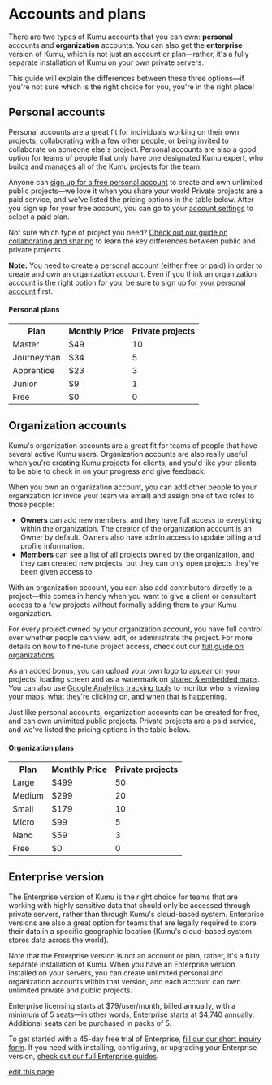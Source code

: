 # Accounts and plans

There are two types of Kumu accounts that you can own: **personal** accounts and **organization** accounts. You can also get the **enterprise** version of Kumu, which is not just an account or plan—rather, it's a fully separate installation of Kumu on your own private servers.

This guide will explain the differences between these three options—if you're not sure which is the right choice for you, you're in the right place!


## Personal accounts

Personal accounts are a great fit for individuals working on their own projects, [collaborating](/overview/collaboration.md#add-a-contributor) with a few other people, or being invited to collaborate on someone else's project. Personal accounts are also a good option for teams of people that only have one designated Kumu expert, who builds and manages all of the Kumu projects for the team.

Anyone can [sign up for a free personal account](https://kumu.io/join) to create and own unlimited public projects—we love it when you share your work! Private projects are a paid service, and we've listed the pricing options in the table below. After you sign up for your free account, you can go to your [account settings](https://kumu.io/settings) to select a paid plan.

Not sure which type of project you need? [Check out our guide on collaborating and sharing](/overview/collaboration.md#public-vs-private-projects) to learn the key differences between public and private projects.

<p class="alert alert-warning">
<b>Note:</b> You need to create a personal account (either free or paid) in order to create and own an organization account. Even if you think an organization account is the right option for you, be sure to <a class="alert-link" href="https://kumu.io/join">sign up for your personal account</a> first.
</p>


#### Personal plans

<table class="plan-table table borderless">
  <tr>
    <th>Plan</th>
    <th>Monthly Price</th>
    <th>Private projects</th>
  </tr>
  <tr>
    <td>Master</td>
    <td>$49</td>
    <td>10</td>
  </tr>
  <tr>
    <td>Journeyman</td>
    <td>$34</td>
    <td>5</td>
  </tr>
  <tr>
    <td>Apprentice</td>
    <td>$23</td>
    <td>3</td>
  </tr>
  <tr>
    <td>Junior</td>
    <td>$9</td>
    <td>1</td>
  </tr>
  <tr>
    <td>Free</td>
    <td>$0</td>
    <td>0</td>
  </tr>
</table>


## Organization accounts

Kumu's organization accounts are a great fit for teams of people that have several active Kumu users. Organization accounts are also really useful when you're creating Kumu projects for clients, and you'd like your clients to be able to check in on your progress and give feedback.

When you own an organization account, you can add other people to your organization (or invite your team via email) and assign one of two roles to those people:
- **Owners** can add new members, and they have full access to everything within the organization. The creator of the organization account is an Owner by default. Owners also have admin access to update billing and profile information.
- **Members** can see a list of all projects owned by the organization, and they can created new projects, but they can only open projects they've been given access to.

With an organization account, you can also add contributors directly to a project—this comes in handy when you want to give a client or consultant access to a few projects without formally adding them to your Kumu organization.

For every project owned by your organization account, you have full control over whether people can view, edit, or administrate the project. For more details on how to fine-tune project access, check out our [full guide on organizations](/guides/organizations.md).

As an added bonus, you can upload your own logo to appear on your projects' loading screen and as a watermark on [shared & embedded maps](/overview/collaboration.md#create-a-shareembed-link). You can also use [Google Analytics tracking tools](/guides/tracking.html) to monitor who is viewing your maps, what they're clicking on, and when that is happening.

Just like personal accounts, organization accounts can be created for free, and can own unlimited public projects. Private projects are a paid service, and we've listed the pricing options in the table below.


#### Organization plans

<table class="plan-table table borderless">
  <tr>
    <th>Plan</th>
    <th class="text-right">Monthly Price</th>
    <th class="text-right">Private projects</th>
  </tr>
  <tr>
    <td>Large</td>
    <td>$499</td>
    <td>50</td>
  </tr>
  <tr>
    <td>Medium</td>
    <td>$299</td>
    <td>20</td>
  </tr>
  <tr>
    <td>Small</td>
    <td>$179</td>
    <td>10</td>
  </tr>
  <tr>
    <td>Micro</td>
    <td>$99</td>
    <td>5</td>
  </tr>
  <tr>
    <td>Nano</td>
    <td>$59</td>
    <td>3</td>
  </tr>
  <tr>
    <td>Free</td>
    <td>$0</td>
    <td>0</td>
  </tr>
</table>


## Enterprise version

The Enterprise version of Kumu is the right choice for teams that are working with highly sensitive data that should only be accessed through private servers, rather than through Kumu's cloud-based system. Enterprise versions are also a great option for teams that are legally required to store their data in a specific geographic location (Kumu's cloud-based system stores data across the world).

Note that the Enterprise version is not an account or plan, rather, it's a fully separate installation of Kumu. When you have an Enterprise version installed on your servers, you can create unlimited personal and organization accounts within that version, and each account can own unlimited private and public projects.

Enterprise licensing starts at $79/user/month, billed annually, with a minimum of 5 seats—in other words, Enterprise starts at $4,740 annually. Additional seats can be purchased in packs of 5.

To get started with a 45-day free trial of Enterprise, [fill our our short inquiry form](https://kumu.io/enterprise/purchase). If you need with installing, configuring, or upgrading your Enterprise version, [check out our full Enterprise guides](/enterprise/).



<span class="edit-link"><a href="https://github.com/kumu/docs/blob/master/guides/accounts-and-plans.md" target="_blank"><i class="fa fa-github"></i> edit this page</a></span>
